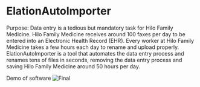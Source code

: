# ElationAutoImporter
Purpose:
Data entry is a tedious but mandatory task for Hilo Family Medicine. Hilo Family Medicine receives around 100 faxes per day to be entered into an Electronic Health Record (EHR).
Every worker at Hilo Family Medicine takes a few hours each day to rename and upload properly. ElationAutoImporter is a tool that automates the data entry process and renames tens of files in seconds, removing the data entry process and saving Hilo Family Medicine around 50 hours per day.

Demo of software
![Final](https://user-images.githubusercontent.com/70090205/138052169-3c3ba03d-0b9d-4dc6-a31e-933da300e444.gif)
